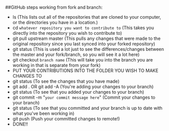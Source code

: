 ##GitHub steps working from fork and branch:

* ls (This lists out all of the repositories that are cloned to your computer, or the directories you have in a location.)
* cd `whatever repository you want to contribute to` (This takes you directly into the repository you wish to contribute to)
* git pull upstream master (This pulls any changes that were made to the original repository since you last synced into your forked repository)
* git status (This is used a lot just to see the differences/changes between the master and your fork/branch, so you will see it a lot here)
* git checkout `branch name` (This will take you into the branch you are working in that is separate from your fork)
* PUT YOUR CONTRIBUTIONS INTO THE FOLDER YOU WISH TO MAKE CHANGES TO
* git status (To see the changes that you have made)
* git add . OR git add -A (You're adding your changes to your branch)
* git status (To see that you added your changes to your branch)
* git commit -m "`your commit message here`" (Commit your changes to your branch)
* git status (To see that you committed and your branch is up to date with what you've been working in)
* git push (Push your committed changes to remote!)
* DONE!!


